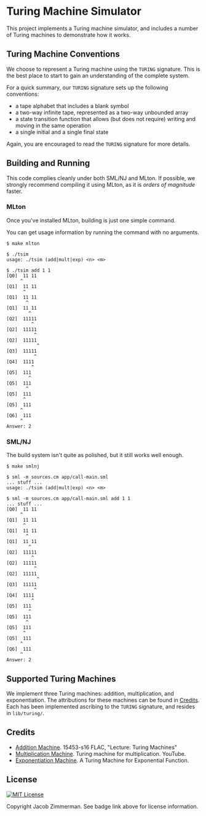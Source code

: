 # Turing Machine Simulator

This project implements a Turing machine simulator, and includes a number of
Turing machines to demonstrate how it works.

## Turing Machine Conventions

We choose to represent a Turing machine using the `TURING` signature. This is the
best place to start to gain an understanding of the complete system.

For a quick summary, our `TURING` signature sets up the following conventions:

- a tape alphabet that includes a blank symbol
- a two-way infinite tape, represented as a two-way unbounded array
- a state transition function that allows (but does not require) writing and
  moving in the same operation
- a single initial and a single final state

Again, you are encouraged to read the `TURING` signature for more details.

## Building and Running

This code complies cleanly under both SML/NJ and MLton. If possible, we strongly
recommend compiling it using MLton, as it is *orders of magnitude* faster.

### MLton

Once you've installed MLton, building is just one simple command.

You can get usage information by running the command with no arguments.

```
$ make mlton

$ ./tsim
usage: ./tsim (add|mult|exp) <n> <m>

$ ./tsim add 1 1
[Q0]  11 11
     ^
[Q1]  11 11
      ^
[Q1]  11 11
       ^
[Q1]  11 11
        ^
[Q2]  11111
         ^
[Q2]  11111
          ^
[Q2]  11111
           ^
[Q3]  11111
          ^
[Q4]  1111
         ^
[Q5]  111
        ^
[Q5]  111
       ^
[Q5]  111
      ^
[Q5]  111
     ^
[Q6]  111
     ^
Answer: 2
```


### SML/NJ

The build system isn't quite as polished, but it still works well enough.

```
$ make smlnj

$ sml -m sources.cm app/call-main.sml
... stuff ...
usage: ./tsim (add|mult|exp) <n> <m>

$ sml -m sources.cm app/call-main.sml add 1 1
... stuff ...
[Q0]  11 11
     ^
[Q1]  11 11
      ^
[Q1]  11 11
       ^
[Q1]  11 11
        ^
[Q2]  11111
         ^
[Q2]  11111
          ^
[Q2]  11111
           ^
[Q3]  11111
          ^
[Q4]  1111
         ^
[Q5]  111
        ^
[Q5]  111
       ^
[Q5]  111
      ^
[Q5]  111
     ^
[Q6]  111
     ^
Answer: 2
```

## Supported Turing Machines

We implement three Turing machines: addition, multiplication, and
exponentiation. The attributions for these machines can be found in
[Credits](#credits). Each has been implemented ascribing to the `TURING`
signature, and resides in `lib/turing/`.


## Credits

- [Addition Machine][adder]. 15453-s16 FLAC, "Lecture: Turing Machines"
- [Multiplication Machine][multiplier]. Turing machine for multiplication.
  YouTube.
- [Exponentiation Machine][exponentiator]. A Turing Machine for Exponential
  Function.

[adder]: http://www.cs.cmu.edu/~flac/PDFs/20-turing.pdf
[multiplier]: https://www.youtube.com/watch?v=fUXYL_hywMo
[exponentiator]: http://philpapers.org/archive/LEMATM

## License

[![MIT License](https://img.shields.io/badge/license-MIT-blue.svg)](https://jez.io/MIT-LICENSE.txt)

Copyright Jacob Zimmerman. See badge link above for license information.

